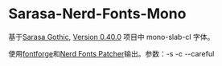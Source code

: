 # Sarasa-Nerd-Fonts-Mono

基于[Sarasa Gothic](https://github.com/be5invis/Sarasa-Gothic/), [Version 0.40.0](https://github.com/be5invis/Sarasa-Gothic/releases/tag/v0.40.0)
项目中 mono-slab-cl 字体。

使用[fontforge](https://fontforge.github.io)和[Nerd Fonts Patcher](https://github.com/ryanoasis/nerd-fonts#)输出。参数：-s -c --careful

